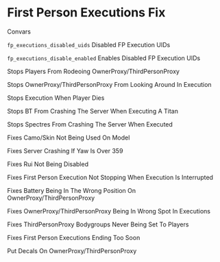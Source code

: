 # First Person Executions Fix

Convars

`fp_executions_disabled_uids` Disabled FP Execution UIDs

`fp_executions_disable_enabled` Enables Disabled FP Execution UIDs

Stops Players From Rodeoing OwnerProxy/ThirdPersonProxy

Stops OwnerProxy/ThirdPersonProxy From Looking Around In Execution

Stops Execution When Player Dies

Stops BT From Crashing The Server When Executing A Titan 

Stops Spectres From Crashing The Server When Executed 

Fixes Camo/Skin Not Being Used On Model

Fixes Server Crashing If Yaw Is Over 359

Fixes Rui Not Being Disabled

Fixes First Person Execution Not Stopping When Execution Is Interrupted

Fixes Battery Being In The Wrong Position On OwnerProxy/ThirdPersonProxy

Fixes OwnerProxy/ThirdPersonProxy Being In Wrong Spot In Executions

Fixes ThirdPersonProxy Bodygroups Never Being Set To Players

Fixes First Person Executions Ending Too Soon

Put Decals On OwnerProxy/ThirdPersonProxy